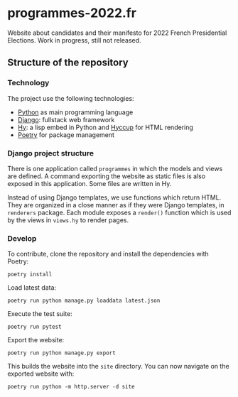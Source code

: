 # programmes-2022.fr

Website about candidates and their manifesto for 2022 French Presidential Elections.
Work in progress, still not released.

## Structure of the repository

### Technology

The project use the following technologies:

- [Python](https://docs.python.org/) as main programming language
- [Django](https://docs.djangoproject.com/en/4.0/): fullstack web framework
- [Hy](https://docs.hylang.org/en/alpha/): a lisp embed in Python and [Hyccup](https://hyccup.pycolore.fr) for HTML rendering
- [Poetry](https://python-poetry.org/) for package management

### Django project structure

There is one application called `programmes` in which the models and views are defined.
A command exporting the website as static files is also exposed in this application.
Some files are written in Hy.

Instead of using Django templates, we use functions which return HTML. They are organized
in a close manner as if they were Django templates, in `renderers` package. Each module
exposes a `render()` function which is used by the views in `views.hy` to render pages. 

### Develop

To contribute, clone the repository and install the dependencies with Poetry:

```
poetry install
```

Load latest data:

```
poetry run python manage.py loaddata latest.json
```

Execute the test suite:

```
poetry run pytest
```

Export the website:

```
poetry run python manage.py export
```

This builds the website into the `site` directory.
You can now navigate on the exported website with:

```
poetry run python -m http.server -d site 
```
